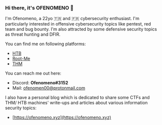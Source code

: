 ### Hi there, it's OFENOMENO :ninja:


I'm Ofenomeno, a 22yo :tr: and :fr: cybersecurity enthusiast. I'm particularly interested in offensive cybersecurity topics like pentest, red team and bug bounty. I'm also attracted by some defensive security topics as threat hunting and DFIR. 

You can find me on following platforms:
- [HTB](https://app.hackthebox.com/profile/964076)
- [Root-Me](https://www.root-me.org/ofenomeno)
- [THM](https://tryhackme.com/p/ofenomeno)


You can reach me out here:
- Discord: **Ofenomeno#3152**
- Mail: [ofenomen00@protonmail.com](mailto:ofenomen00@protonmail.com)


I also have a personal blog which is dedicated to share some CTFs and THM/ HTB machines' write-ups and articles about various information security topics:
- [https://ofenomeno.xyz](https://ofenomeno.xyz)




<!--
**0xOFenomeno/0xOfenomeno** is a ✨ _special_ ✨ repository because its `README.md` (this file) appears on your GitHub profile.

Here are some ideas to get you started:

- 🔭 I’m currently working on ...
- 🌱 I’m currently learning ...
- 👯 I’m looking to collaborate on ...
- 🤔 I’m looking for help with ...
- 💬 Ask me about ...
- 📫 How to reach me: ...
- 😄 Pronouns: ...
- ⚡ Fun fact: ...
-->
